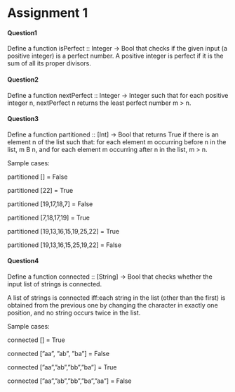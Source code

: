 # Assignment 1

#### Question1
Define a function isPerfect :: Integer -> Bool that checks if the given input (a positive integer) is a perfect
number. A positive integer is perfect if it is the sum of all its proper divisors.


#### Question2
Define a function nextPerfect :: Integer -> Integer such that for each positive integer n, nextPerfect n
returns the least perfect number m > n.


#### Question3
Define a function partitioned :: [Int] -> Bool that returns True if there is an element n of the list such
that: for each element m occurring before n in the list, m B n, and for each element m occurring after n in the list, m > n.

Sample cases:

partitioned [] = False

partitioned [22] = True

partitioned [19,17,18,7] = False

partitioned [7,18,17,19] = True

partitioned [19,13,16,15,19,25,22] = True

partitioned [19,13,16,15,25,19,22] = False



#### Question4
Define a function connected :: [String] -> Bool that checks whether the input list of strings is connected.

A list of strings is connected iff:each string in the list (other than the first) is obtained from the previous one by changing the character in exactly one position, and no string occurs twice in the list.

Sample cases:

connected [] = True

connected [”aa”, ”ab”, ”ba”] = False

connected [”aa”,”ab”,”bb”,”ba”] = True

connected [”aa”,”ab”,”bb”,”ba”,”aa”] = False
